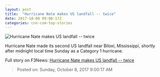 ```yaml
---
layout: post
title:  "Hurricane Nate makes US landfall -- twice"
date: 2017-10-08 09:00:17Z
categories: cnn-com-top-stories
---
```


![Hurricane Nate makes US landfall -- twice](http://i2.cdn.cnn.com/cnnnext/dam/assets/171007231854-bt103-hurricane-nate-1007-super-tease.jpg)

Hurricane Nate made its second US landfall near Biloxi, Mississippi, shortly after midnight local time Sunday as a Category 1 hurricane.


Full story on F3News: [Hurricane Nate makes US landfall -- twice](http://www.f3nws.com/n/4KDpTJ)

> Posted on: Sunday, October 8, 2017 9:00:17 AM
